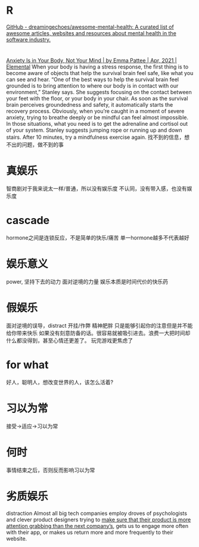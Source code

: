 #  R
[GitHub - dreamingechoes/awesome-mental-health: A curated list of awesome articles, websites and resources about mental health in the software industry.](https://github.com/dreamingechoes/awesome-mental-health)
#
[Anxiety Is in Your Body, Not Your Mind | by Emma Pattee | Apr, 2021 | Elemental](https://elemental.medium.com/anxiety-is-in-your-body-not-your-mind-93031abd14eb)
	When your body is having a stress response, the first thing is to become aware of objects that help the survival brain feel safe, like what you can see and hear. “One of the best ways to help the survival brain feel grounded is to bring attention to where our body is in contact with our environment,” Stanley says. She suggests focusing on the contact between your feet with the floor, or your body in your chair. As soon as the survival brain perceives groundedness and safety, it automatically starts the recovery process.
	Obviously, when you’re caught in a moment of severe anxiety, trying to breathe deeply or be mindful can feel almost impossible. In those situations, what you need is to get the adrenaline and cortisol out of your system. Stanley suggests jumping rope or running up and down stairs. After 10 minutes, try a mindfulness exercise again.
找不到的信息，想不出的问题，做不到的事
# 真娱乐
智商剧对于我来说太一样/普通，所以没有娱乐度
不认同，没有带入感，也没有娱乐度
# cascade
hormone之间是连锁反应，不是简单的快乐/痛苦
单一hormone越多不代表越好
# 娱乐意义
power, 坚持下去的动力
面对逆境的力量
娱乐本质是时间代价的快乐药
# 假娱乐
面对逆境的误导，distract
	开挂/作弊
精神肥胖
只是能够引起你的注意但是并不能给你带来快乐
	如果没有刻意防备的话。很容易就被吸引进去。浪费一大把时间却什么都没得到，甚至心情还更差了。
玩完游戏更焦虑了
# for what
好人，聪明人，想改变世界的人，该怎么活着?

# 习以为常
接受→适应→习以为常
# 何时
事情结束之后，否则反而影响习以为常
# 劣质娱乐
distraction
Almost all big tech companies employ droves of psychologists and clever product designers trying to [make sure that their product is more attention grabbing than the next company’s](https://writingcooperative.com/our-evolving-interaction-with-technology-b24e4d440b08), gets us to engage more often with their app, or makes us return more and more frequently to their website.